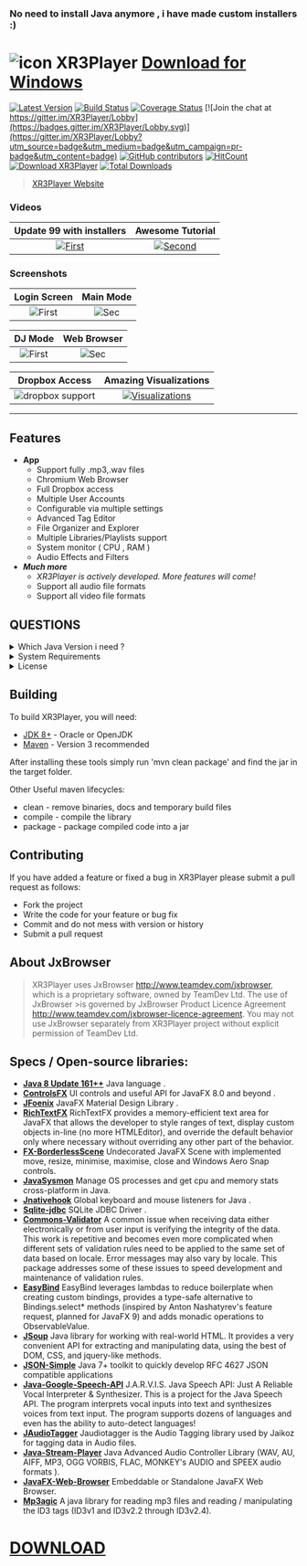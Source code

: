 ### No need to install Java anymore , i have made custom installers :)

# ![icon](https://cloud.githubusercontent.com/assets/20374208/26214265/6b605cae-3c04-11e7-9c14-2cd59e10dd03.png)   XR3Player [Download for Windows](https://github.com/goxr3plus/XR3Player/releases/download/V3.99/XR3Player_Installer.exe)

[![Latest Version](https://img.shields.io/github/release/goxr3plus/XR3Player.svg?style=flat-square)](https://github.com/goxr3plus/XR3Player/releases)
[![Build Status](https://travis-ci.org/goxr3plus/XR3Player.svg?branch=master)](https://travis-ci.org/goxr3plus/XR3Player)
[![Coverage Status](https://coveralls.io/repos/github/goxr3plus/XR3Player/badge.svg?branch=master)](https://coveralls.io/github/goxr3plus/XR3Player?branch=master)
[![Join the chat at https://gitter.im/XR3Player/Lobby](https://badges.gitter.im/XR3Player/Lobby.svg)](https://gitter.im/XR3Player/Lobby?utm_source=badge&utm_medium=badge&utm_campaign=pr-badge&utm_content=badge)
[![GitHub contributors][contributors-image]][contributors-url]
[![HitCount](http://hits.dwyl.io/goxr3plus/xr3player.svg)](http://hits.dwyl.io/goxr3plus/xr3player)
<a href="https://sourceforge.net/projects/xr3player/files/latest/download" rel="nofollow"><img alt="Download XR3Player" src="https://img.shields.io/sourceforge/dt/xr3player.svg"></a>
[![Total Downloads](https://img.shields.io/github/downloads/goxr3plus/XR3Player/total.svg)](https://github.com/goxr3plus/XR3Player/releases)
<!-- [![license][license-image1]][license-url] -->

[contributors-url]: https://github.com/goxr3plus/XR3Player/graphs/contributors
[contributors-image]: https://img.shields.io/github/contributors/goxr3plus/XR3Player.svg
[license-url]: https://github.com/goxr3plus/XR3Player/blob/master/license.txt
[license-image1]: https://github.com/goxr3plus/XR3Player/blob/master/license.txt
[license-image2]: https://img.shields.io/github/license/tldr-pages/tldr.svg

> [XR3Player Website](https://goxr3plus.github.io/xr3player.io/)
### Videos

| Update 99 with installers  | Awesome Tutorial |
|:-:|:-:|
| [![First](http://img.youtube.com/vi/MCcDs27NESY/0.jpg)](https://www.youtube.com/watch?v=MCcDs27NESY)  | [![Second](http://img.youtube.com/vi/pLug--wWoak/0.jpg)](https://www.youtube.com/watch?v=pLug--wWoak) |

### Screenshots

| Login Screen | Main Mode 
|:-:|:-:|
| ![First](https://user-images.githubusercontent.com/20374208/38458113-cb51d73a-3aa2-11e8-83d9-34df4e9b9ee2.png) | ![Sec](https://user-images.githubusercontent.com/20374208/38458115-ccf7556a-3aa2-11e8-8070-9d44737b6e30.png) |

| DJ Mode | Web Browser 
|:-:|:-:|
| ![First](https://user-images.githubusercontent.com/20374208/38458114-cb7e3140-3aa2-11e8-92ff-2cbb5ae21969.png) | ![Sec](https://user-images.githubusercontent.com/20374208/37551127-97cb65ea-29a2-11e8-8bad-37a459255cbc.png) |

| Dropbox Access | Amazing Visualizations
|:-:|:-:|
| ![dropbox support](https://user-images.githubusercontent.com/20374208/33642286-f244c526-da41-11e7-95ff-45f8af06b857.png) | [![Visualizations](http://img.youtube.com/vi/y16A6jzuaNo/0.jpg)](https://www.youtube.com/watch?v=y16A6jzuaNo) |


-------------------------------------------------------------------------------------

## Features
- **App**
  - Support fully .mp3,.wav files
  - Chromium Web Browser
  - Full Dropbox access
  - Multiple User Accounts
  - Configurable via multiple settings
  - Advanced Tag Editor
  - File Organizer and Explorer
  - Multiple Libraries/Playlists support
  - System monitor ( CPU , RAM )
   - Audio Effects and Filters
- _**Much more**_
  - _XR3Player is actively developed. More features will come!_
  - Support all audio file formats
  - Support all video file formats


## QUESTIONS

<details>
  <summary>Which Java Version i need ?</summary>
  <p>
    Java 1.8.0_161 ++ Required ! Download Java 8 here : ( https://www.java.com/en/ )
  </p>
</details>

<details>
  <summary>System Requirements</summary>
  <p>
   
    1) At least 4 Cores CPU > 2.0 GHZ CPU Intel or AMD 
     
    2) A good GPU (Graphics Processing Unit) [ It requires graphic power for visualizers ]

    3) At least 4GB DDR3|DDR4 Ram [ Java Programs are known to consume a little bit more RAM ;) ]
  </p>
</details>

<details>
  <summary>License</summary>
  <p>
    https://www.google.com/search?q=GNU+LGPL+3.0&oq=GNU+LGPL+3.0&aqs=chrome..69i57j0.6247j0j4&sourceid=chrome&ie=UTF-8
  </p>
</details>

## Building

To build XR3Player, you will need:

* [JDK 8+](http://www.oracle.com/technetwork/java/javase/downloads/index.html) - Oracle or OpenJDK
* [Maven](http://maven.apache.org/) - Version 3 recommended

After installing these tools simply run 'mvn clean package' and find the jar in the target folder.

Other Useful maven lifecycles:

* clean - remove binaries, docs and temporary build files
* compile - compile the library
* package - package compiled code into a jar

## Contributing

If you have added a feature or fixed a bug in XR3Player please submit a pull request as follows:

* Fork the project
* Write the code for your feature or bug fix
* Commit and do not mess with version or history
* Submit a pull request

## About JxBrowser

>XR3Player uses JxBrowser http://www.teamdev.com/jxbrowser, which is a proprietary software, owned by TeamDev Ltd. The use of JxBrowser >is governed by JxBrowser Product Licence Agreement http://www.teamdev.com/jxbrowser-licence-agreement. 
>You may not use JxBrowser separately from XR3Player project without explicit permission of TeamDev Ltd.


## Specs / Open-source libraries:

- [**Java 8 Update 161++**](http://www.oracle.com/technetwork/java/javase/downloads/jdk8-downloads-2133151.html) Java language .
- [**ControlsFX**](http://fxexperience.com/controlsfx/features/) UI controls and useful API for JavaFX 8.0 and beyond .
- [**JFoenix**](http://www.jfoenix.com/)  JavaFX Material Design Library .
- [**RichTextFX**](https://github.com/FXMisc/RichTextFX) RichTextFX provides a memory-efficient text area for JavaFX that allows the developer to style ranges of text, display custom objects in-line (no more HTMLEditor), and override the default behavior only where necessary without overriding any other part of the behavior.
- [**FX-BorderlessScene**](https://github.com/goxr3plus/FX-BorderlessScene) Undecorated JavaFX Scene with implemented move, resize, minimise, maximise, close and Windows Aero Snap controls.
- [**JavaSysmon**](https://github.com/goxr3plus/javasysmon) Manage OS processes and get cpu and memory stats cross-platform in Java. 
- [**Jnativehook**](https://github.com/kwhat/jnativehook) Global keyboard and mouse listeners for Java .
- [**Sqlite-jdbc**](https://github.com/xerial/sqlite-jdbc) SQLite JDBC Driver .
- [**Commons-Validator**](https://commons.apache.org/proper/commons-validator/) A common issue when receiving data either electronically or from user input is verifying the integrity of the data. This work is repetitive and becomes even more complicated when different sets of validation rules need to be applied to the same set of data based on locale. Error messages may also vary by locale. This package addresses some of these issues to speed development and maintenance of validation rules.
- [**EasyBind**](https://github.com/TomasMikula/EasyBind) EasyBind leverages lambdas to reduce boilerplate when creating custom bindings, provides a type-safe alternative to Bindings.select* methods (inspired by Anton Nashatyrev's feature request, planned for JavaFX 9) and adds monadic operations to ObservableValue.
- [**JSoup**](https://jsoup.org/) Java library for working with real-world HTML. It provides a very convenient API for extracting and manipulating data, using the best of DOM, CSS, and jquery-like methods.
- [**JSON-Simple**](json-simple) Java 7+ toolkit to quickly develop RFC 4627 JSON compatible applications
- [**Java-Google-Speech-API**](https://github.com/goxr3plus/java-google-speech-api) J.A.R.V.I.S. Java Speech API: Just A Reliable Vocal Interpreter & Synthesizer. This is a project for the Java Speech API. The program interprets vocal inputs into text and synthesizes voices from text input. The program supports dozens of languages and even has the ability to auto-detect languages!
- [**JAudioTagger**](http://www.jthink.net/jaudiotagger/) Jaudiotagger is the Audio Tagging library used by Jaikoz for tagging data in Audio files.
- [**Java-Stream-Player**](https://github.com/goxr3plus/java-stream-player) Java Advanced Audio Controller Library (WAV, AU, AIFF, MP3, OGG VORBIS, FLAC, MONKEY's AUDIO and SPEEX audio formats ).
- [**JavaFX-Web-Browser**](https://github.com/goxr3plus/JavaFX-Web-Browser) Embeddable or Standalone JavaFX Web Browser.
- [**Mp3agic**](https://github.com/mpatric/mp3agic) A java library for reading mp3 files and reading / manipulating the ID3 tags (ID3v1 and ID3v2.2 through ID3v2.4).
  
 
# [DOWNLOAD](https://goxr3plus.github.io/xr3player.io/)
